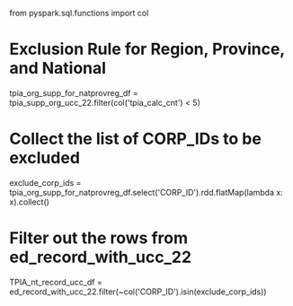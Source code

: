 from pyspark.sql.functions import col

# Exclusion Rule for Region, Province, and National
tpia_org_supp_for_natprovreg_df = tpia_supp_org_ucc_22.filter(col('tpia_calc_cnt') < 5)

# Collect the list of CORP_IDs to be excluded
exclude_corp_ids = tpia_org_supp_for_natprovreg_df.select('CORP_ID').rdd.flatMap(lambda x: x).collect()

# Filter out the rows from ed_record_with_ucc_22
TPIA_nt_record_ucc_df = ed_record_with_ucc_22.filter(~col('CORP_ID').isin(exclude_corp_ids))
